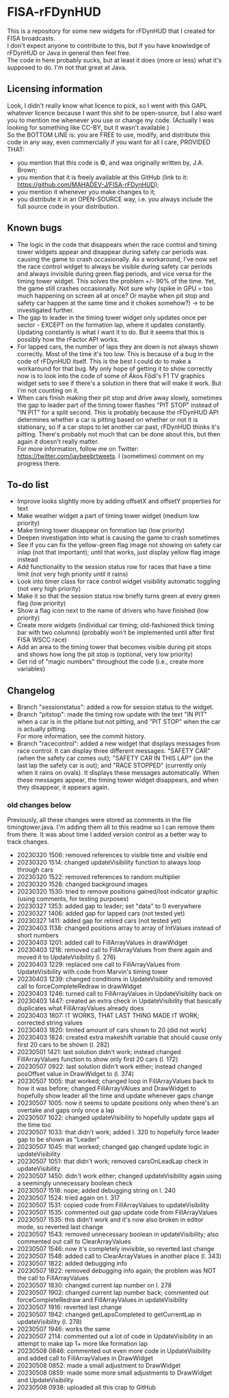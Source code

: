 # FISA-rFDynHUD
This is a repository for some new widgets for rFDynHUD that I created for FISA broadcasts.\
I don't expect anyone to contribute to this, but if you have knowledge of rFDynHUD or Java in general then feel free.\
The code in here probably sucks, but at least it does (more or less) what it's supposed to do. I'm not that great at Java.

## Licensing information
Look, I didn't really know what licence to pick, so I went with this GAPL whatever licence because I want this shit to be open-source, but I also want you to mention me whenever you use or change my code. (Actually I was looking for something like CC-BY, but it wasn't available.)\
So the BOTTOM LINE is: you are FREE to use, modify, and distribute this code in any way, even commercially if you want for all I care, PROVIDED THAT:
* you mention that this code is ©, and was originally written by, J.A. Brown;
* you mention that it is freely available at this GitHub (link to it: https://github.com/MAHADEV-J/FISA-rFDynHUD);
* you mention it whenever you make changes to it;
* you distribute it in an OPEN-SOURCE way, i.e. you always include the full source code in your distribution.

## Known bugs
* The logic in the code that disappears when the race control and timing tower widgets appear and disappear during safety car periods was causing the game to crash occasionally. As a workaround, I've now set the race control widget to always be visible during safety car periods and always invisible during green flag periods, and vice versa for the timing tower widget. This solves the problem +/- 90% of the time. Yet, the game still crashes occasionally. Not sure why (spike in GPU = too much happening on screen all at once? Or maybe when pit stop and safety car happen at the same time and it chokes somehow?) -> to be investigated further.
* The gap to leader in the timing tower widget only updates once per sector - EXCEPT on the formation lap, where it updates constantly. Updating constantly is what I want it to do. But it seems that this is possibly how the rFactor API works.
* For lapped cars, the number of laps they are down is not always shown correctly. Most of the time it's too low. This is because of a bug in the code of rFDynHUD itself. This is the best I could do to make a workaround for that bug. My only hope of getting it to show correctly now is to look into the code of some of Ákos Fődi's F1 TV graphics widget sets to see if there's a solution in there that will make it work. But I'm not counting on it.
* When cars finish making their pit stop and drive away slowly, sometimes the gap to leader part of the timing tower flashes "PIT STOP" instead of "IN PIT" for a split second. This is probably because the rFDynHUD API determines whether a car is pitting based on whether or not it is stationary, so if a car stops to let another car past, rFDynHUD thinks it's pitting. There's probably not much that can be done about this, but then again it doesn't really matter.\
For more information, follow me on Twitter: https://twitter.com/jaybeebrtweets. I (sometimes) comment on my progress there.

## To-do list
* Improve looks slightly more by adding offsetX and offsetY properties for text
* Make weather widget a part of timing tower widget (medium low priority)
* Make timing tower disappear on formation lap (low priority)
* Deepen investigation into what is causing the game to crash sometimes
* See if you can fix the yellow-green flag image not showing on safety car inlap (not that important); until that works, just display yellow flag image instead
* Add functionality to the session status row for races that have a time limit (not very high priority until it rains)
* Look into timer class for race control widget visibility automatic toggling (not very high priority)
* Make it so that the session status row briefly turns green at every green flag (low priority)
* Show a flag icon next to the name of drivers who have finished (low priority)
* Create more widgets (individual car timing; old-fashioned thick timing bar with two columns) (probably won't be implemented until after first FISA WSCC race)
* Add an area to the timing tower that becomes visible during pit stops and shows how long the pit stop is (optional, very low priority)
* Get rid of "magic numbers" throughout the code (i.e., create more variables)

## Changelog

* Branch "sessionstatus": added a row for session status to the widget.
* Branch "pitstop": made the timing row update with the text "IN PIT" when a car is in the pitlane but not pitting, and "PIT STOP" when the car is actually pitting.\
For more information, see the commit history.
* Branch "racecontrol": added a new widget that displays messages from race control. It can display three different messages: "SAFETY CAR" (when the safety car comes out); "SAFETY CAR IN THIS LAP" (on the last lap the safety car is out); and "RACE STOPPED" (currently only when it rains on ovals). It displays these messages automatically. When these messages appear, the timing tower widget disappears, and when they disappear, it appears again.

### old changes below
Previously, all these changes were stored as comments in the file timingtower.java. I'm adding them all to this readme so I can remove them from there. It was about time I added version control as a better way to track changes.

* 20230320 1506: removed references to visible time and visible end
* 20230320 1514: changed updateVisibility function to always loop through cars
* 20230320 1522: removed references to random multiplier
* 20230320 1528: changed background images
* 20230320 1530: tried to remove positions gained/lost indicator graphic (using comments, for testing purposes)
* 20230327 1353: added gap to leader; set "data" to 0 everywhere
* 20230327 1406: added gap for lapped cars (not tested yet)
* 20230327 1411: added gap for retired cars (not tested yet)
* 20230403 1138: changed positions array to array of IntValues instead of short numbers
* 20230403 1201: added call to FillArrayValues in drawWidget
* 20230403 1218: removed call to FillArrayValues from there again and moved it to UpdateVisibility (l. 276)
* 20230403 1229: replaced one call to FillArrayValues from UpdateVisibility with code from Marvin's timing tower
* 20230403 1239: changed conditions in UpdateVisibility and removed call to forceCompleteRedraw in drawWidget
* 20230403 1246: turned call to FillArrayValues in UpdateVisiblity back on
* 20230403 1447: created an extra check in UpdateVisibility that basically duplicates what FillArrayValues already does 
* 20230403 1807: IT WORKS, THAT LAST THING MADE IT WORK; corrected string values
* 20230403 1820: limited amount of cars shown to 20 (did not work)
* 20230403 1824: created extra makeshift variable that should cause only first 20 cars to be shown (l. 282)
* 20230501 1421: last solution didn't work; instead changed FillArrayValues function to show only first 20 cars (l. 172)
* 20230507 0922: last solution didn't work either; instead changed posOffset value in DrawWidget to (l. 374)
* 20230507 1005: that worked; changed loop in FillArrayValues back to how it was before; changed FillArrayVAlues and DrawWidget to hopefully show leader all the time and update whenever gaps change
* 20230507 1005: now it seems to update positions only when there's an overtake and gaps only once a lap
* 20230507 1022: changed updateVisibility to hopefully update gaps all the time too
* 20230507 1033: that didn't work; added l. 320 to hopefully force leader gap to be shown as "Leader"
* 20230507 1045: that worked; changed gap changed update logic in updateVisibility
* 20230507 1051: that didn't work; removed carsOnLeadLap check in updateVisibility
* 20230507 1450: didn't work either; changed updateVisibility again using a seemingly unnecessary boolean check
* 20230507 1518: nope; added debugging string on l. 240
* 20230507 1524: tried again on l. 317
* 20230507 1531: copied code from FillArrayValues to updateVisibility
* 20230507 1535: commented out gap update code from FillArrayValues
* 20230507 1535: this didn't work and it's now also broken in editor mode, so reverted last change
* 20230507 1543: removed unnecessary boolean in updateVisibility; also commented out call to ClearArrayValues
* 20230507 1546: now it's completely invisible, so reverted last change
* 20230507 1548: added call to ClearArrayValues in another place (l. 343)
* 20230507 1822: added debugging info
* 20230507 1822: removed debugging info again; the problem was NOT the call to FillArrayValues
* 20230507 1830: changed current lap number on l. 278
* 20230507 1902: changed current lap number back; commented out forceCompleteRedraw and FillArrayValues in updateVisibility
* 20230507 1916: reverted last change
* 20230507 1942: changed getLapsCompleted to getCurrentLap in updateVisibility (l. 278)
* 20230507 1946: works the same
* 20230507 2114: commented out a lot of code in UpdateVisibility in an attempt to make lap 1+ more like formation lap
* 20230508 0846: commented out even more code in UpdateVisibility and added call to FillArrayValues in DrawWidget
* 20230508 0852: made a small adjustment to DrawWidget
* 20230508 0859: made some more small adjustments to DrawWidget and UpdateVisibility
* 20230508 0938: uploaded all this crap to GitHub
